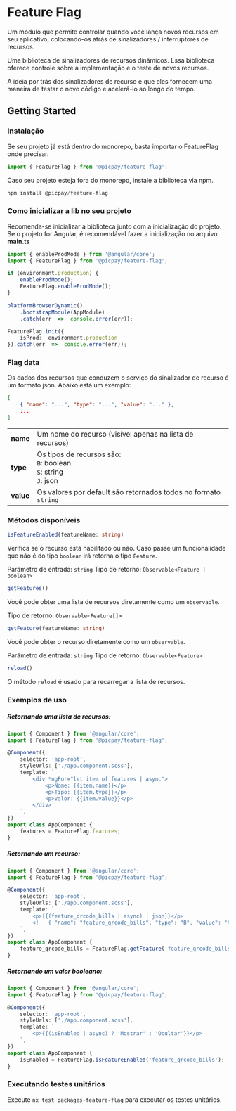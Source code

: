 
# Feature Flag

Um módulo que permite controlar quando você lança novos recursos em seu aplicativo, colocando-os atrás de sinalizadores / interruptores de recursos.

Uma biblioteca de sinalizadores de recursos dinâmicos. Essa biblioteca oferece controle sobre a implementação e o teste de novos recursos.

A ideia por trás dos sinalizadores de recurso é que eles fornecem uma maneira de testar o novo código e acelerá-lo ao longo do tempo.

## Getting Started

### Instalação

Se seu projeto já está dentro do monorepo, basta importar o FeatureFlag onde precisar.

```typescript
import { FeatureFlag } from '@picpay/feature-flag';
```

Caso seu projeto esteja fora do monorepo, instale a biblioteca via npm.

```typescript
npm install @picpay/feature-flag
```

### Como inicializar a lib no seu projeto

Recomenda-se inicializar a biblioteca junto com a inicialização do projeto. Se o projeto for Angular, é recomendável fazer a inicialização no arquivo **main.ts**

```typescript
import { enableProdMode } from '@angular/core';
import { FeatureFlag } from '@picpay/feature-flag';

if (environment.production) {
	enableProdMode();
	FeatureFlag.enableProdMode();
}

platformBrowserDynamic()
	.bootstrapModule(AppModule)
	.catch(err  =>  console.error(err));

FeatureFlag.init({
	isProd:  environment.production
}).catch(err  =>  console.error(err));
```

### Flag data

Os dados dos recursos que conduzem o serviço do sinalizador de recurso é um formato json. Abaixo está um exemplo:

```json
[
	{ "name": "...", "type": "...", "value": "..." },
    ...
]
```

<table>
	<tr>
		<td><b>name</b<</td>
		<td>Um nome do recurso (visível apenas na lista de recursos)</td>
	</tr>
	<tr>
		<td><b>type</b<</td>
		<td>
			Os tipos de recursos são: <br>
			<code>B</code>: boolean <br>
			<code>S</code>: string <br>
			<code>J</code>: json <br>
		</td>
	</tr>
	<tr>
		<td><b>value</b<</td>
		<td>Os valores por default são retornados todos no formato <code>string</code></td>
	</tr>
</table>


### Métodos disponíveis

```typescript
isFeatureEnabled(featureName: string)
```
    
Verifica se o recurso está habilitado ou não. Caso passe um funcionalidade que não é do tipo `boolean` irá retorna o tipo `Feature`.

Parâmetro de entrada: `string`
Tipo de retorno: `Observable<Feature | boolean>`

```typescript
getFeatures()
```
    
Você pode obter uma lista de recursos diretamente como um `observable`.

Tipo de retorno: `Observable<Feature[]>`

```typescript
getFeature(featureName: string)
```
    
Você pode obter o recurso diretamente como um `observable`.

Parâmetro de entrada: `string`
Tipo de retorno: `Observable<Feature>`

```typescript
reload()
```
    
O método `reload` é usado para recarregar a lista de recursos.

### Exemplos de uso

#####  Retornando uma lista de recursos:

```typescript
import { Component } from '@angular/core';
import { FeatureFlag } from '@picpay/feature-flag';

@Component({
	selector: 'app-root',
	styleUrls: ['./app.component.scss'],
	template: `
		<div *ngFor="let item of features | async">
			<p>Nome: {{item.name}}</p>
			<p>Tipo: {{item.type}}</p>
			<p>Valor: {{item.value}}</p>
		</div>
	`,
})
export class AppComponent {
	features = FeatureFlag.features;
}
```

#####  Retornando um recurso:

```typescript
import { Component } from '@angular/core';
import { FeatureFlag } from '@picpay/feature-flag';

@Component({
	selector: 'app-root',
	styleUrls: ['./app.component.scss'],
	template: `
		<p>{{(feature_qrcode_bills | async) | json}}</p>
		<!-- { "name": "feature_qrcode_bills", "type": "B", "value": "true" } -->
	`,
})
export class AppComponent {
	feature_qrcode_bills = FeatureFlag.getFeature('feature_qrcode_bills');
}
```

#####  Retornando um valor booleano:

```typescript
import { Component } from '@angular/core';
import { FeatureFlag } from '@picpay/feature-flag';

@Component({
	selector: 'app-root',
	styleUrls: ['./app.component.scss'],
	template: `
		<p>{{(isEnabled | async) ? 'Mostrar' : 'Ocultar'}}</p>
	`,
})
export class AppComponent {
	isEnabled = FeatureFlag.isFeatureEnabled('feature_qrcode_bills');
}
```


### Executando testes unitários

Execute `nx test packages-feature-flag` para executar os testes unitários.